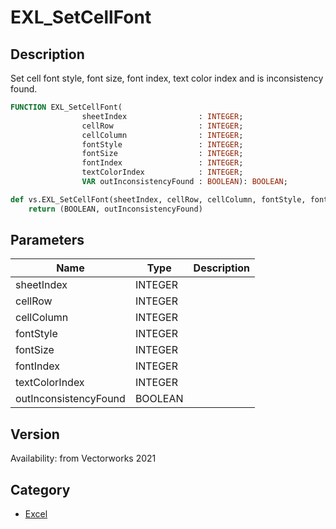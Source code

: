 # EXL_SetCellFont

## Description
Set cell font style, font size, font index, text color index and is inconsistency found.

```pascal
FUNCTION EXL_SetCellFont(
				sheetIndex                : INTEGER;
				cellRow                   : INTEGER;
				cellColumn                : INTEGER;
				fontStyle                 : INTEGER;
				fontSize                  : INTEGER;
				fontIndex                 : INTEGER;
				textColorIndex            : INTEGER;
				VAR outInconsistencyFound : BOOLEAN): BOOLEAN;
```

```python
def vs.EXL_SetCellFont(sheetIndex, cellRow, cellColumn, fontStyle, fontSize, fontIndex, textColorIndex):
    return (BOOLEAN, outInconsistencyFound)
```

## Parameters
|Name|Type|Description|
|---|---|---|
|sheetIndex|INTEGER|   |
|cellRow|INTEGER|   |
|cellColumn|INTEGER|   |
|fontStyle|INTEGER|   |
|fontSize|INTEGER|   |
|fontIndex|INTEGER|   |
|textColorIndex|INTEGER|   |
|outInconsistencyFound|BOOLEAN|   |

## Version
Availability: from Vectorworks 2021

## Category
* [Excel](../Categories/Excel.md)
